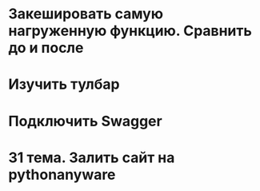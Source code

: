 # Закешировать самую нагруженную функцию. Сравнить до и после
# Изучить тулбар
# Подключить Swagger
# 31 тема. Залить сайт на pythonanyware
